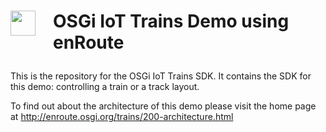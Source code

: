 <h1><img src="http://enroute.osgi.org/img/enroute-logo-64.png" witdh=40px style="float:left;margin: 0 1em 1em 0;width:40px">

OSGi IoT Trains Demo using enRoute</h1>

This is the repository for the OSGi IoT Trains SDK. It contains the SDK for this demo: controlling a train or a track layout.

To find out about the architecture of this demo please visit the home page at  http://enroute.osgi.org/trains/200-architecture.html
